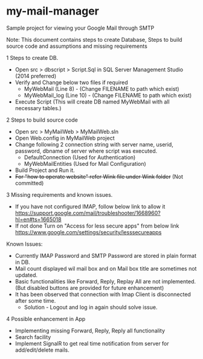 # my-mail-manager
Sample project for viewing your Google Mail through SMTP


Note: This document contains steps to create Database, Steps to build source code and assumptions and missing requirements

1 Steps to create DB.
- Open src > dbscript > Script.Sql in SQL Server Management Studio (2014 preferred)
- Verify and Change below two files if required
	- MyWebMail (Line 8) - (Change FILENAME to path which exist)
	- MyWebMail_log (Line 10) - (Change FILENAME to path which exist)
- Execute Script
  (This will create DB named  MyWebMail with all necessary tables.)

2 Steps to build source code
- Open src > MyMailWeb > MyMailWeb.sln
- Open Web.config in MyMailWeb project
- Change following 2 connection string with server name, userid, password, dbname of server where script was executed.
	- DefaultConnection (Used for Authentication)
	- MyWebMailEntities (Used for Mail Configuration) 
- Build Project and Run it.
- ~~For "how to operate website" refer Wink file under Wink folder~~ (Not committed)

3 Missing requirements and known issues.
- If you have not configured IMAP, follow below link to allow it
https://support.google.com/mail/troubleshooter/1668960?hl=en#ts=1665018
- If not done Turn on "Access for less secure apps" from below link
https://www.google.com/settings/security/lesssecureapps

Known Issues:
- Currently IMAP Password and SMTP Password are stored in plain format in DB.
- Mail count displayed wil mail box and on Mail box title are sometimes not updated.
- Basic functionalities like Forward, Reply, Replay All are not implemented. (But disabled buttons are provided for future enhancement)
- It has been observed that connection with Imap Client is disconnected after some time.
  - Solution - Logout and log in again should solve issue.

4 Possible enhancement in App
- Implementing missing Forward, Reply, Reply all functionality
- Search facility
- Implement SignalR to get real time notification from server for add/edit/delete mails.
